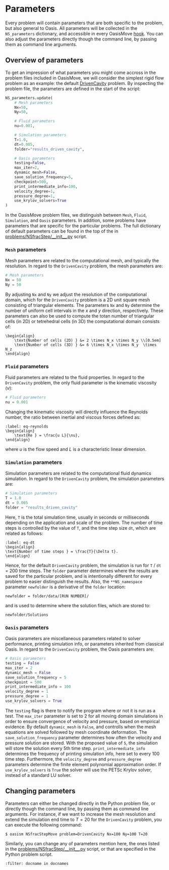# Parameters

Every problem will contain parameters that are both specific to the problem, but also general to Oasis. All parameters
will be collected in the `NS_parameters` dictionary, and accessible in every OasisMove [hook](gs:hooks). You can also
adjust the parameters directly though the command line, by passing them as command line arguments.

## Overview of parameters

To get an impression of what parameters you might come accross in the problem files included in OasisMove, we will
consider the simplest rigid flow problem as an example: the
default [DrivenCavity](https://github.com/KVSlab/OasisMove/blob/main/src/oasismove/problems/NSfracStep/DrivenCavity.py)
problem. By inspecting the problem file, the parameters are defined in the start of the script:

```python
NS_parameters.update(
    # Mesh parameters
    Nx=50,
    Ny=50,

    # Fluid parameters
    nu=0.001,

    # Simulation parameters
    T=1.0,
    dt=0.005,
    folder="results_driven_cavity",

    # Oasis parameters
    testing=False,
    max_iter=2,
    dynamic_mesh=False,
    save_solution_frequency=5,
    checkpoint=500,
    print_intermediate_info=100,
    velocity_degree=1,
    pressure_degree=1,
    use_krylov_solvers=True
)
```

In the OasisMove problem files, we distinguish between `Mesh`, `Fluid`, `Simulation`, and `Oasis` parameters. In
addition, some problems have parameters that are specific for the particular problems. The full dictionary of default
parameters can be found in the top of the
in [problems/NSfracStep/\_\_init\_\_.py](https://github.com/KVSlab/OasisMove/blob/main/src/oasismove/problems/NSfracStep/__init__.py)
script.

### `Mesh` parameters

Mesh parameters are related to the computational mesh, and typically the resolution. In regard to the `DrivenCavity`
problem, the mesh parameters are:

```python
# Mesh parameters
Nx = 50
Ny = 50
```

By adjusting `Nx` and `Ny` we adjust the resolution of the computational domain, which for the `DrivenCavity` problem is
a 2D unit square mesh consisting of triangular elements. The parameters `Nx` and `Ny` determine the number of uniform
cell intervals in the $x$ and $y$ direction, respectively. These parameters can also be used to compute the totan number
of triangular cells (in 2D) or tetrehedral cells (in 3D) the computational domain consists of:

```{math}
\begin{align}
    \text{Number of cells (2D) } &= 2 \times N_x \times N_y \\[0.5em] 
    \text{Number of cells (3D) } &= 6 \times N_x \times N_y  \times N_z
\end{align}
```

### `Fluid` parameters

Fluid parameters are related to the fluid properties. In regard to the `DrivenCavity`
problem, the only fluid parameter is the kinematic viscosity ($\nu$):

```python
# Fluid parameters
nu = 0.001
```

Changing the kinematic viscosity will directly influence the Reynolds number, the ratio between inertial and viscous
forces defined as:

```{math}
:label: eq-reynolds
\begin{align}
    \text{Re } = \frac{u L}{\nu}, 
\end{align}
```

where $u$ is the flow speed and $L$ is a characteristic linear dimension.

### `Simulation` parameters

Simulation parameters are related to the computational fluid dynamics simulation. In regard to the `DrivenCavity`
problem, the simulation parameters are:

```python
# Simulation parameters
T = 1.0
dt = 0.005
folder = "results_driven_cavity"
```

Here, `T` is the total simulation time, usually in seconds or milliseconds depending on the application and scale of the
problem. The number of time steps is controlled by the value of `T`, and the time step size `dt`, which are related as
follows:

```{math}
:label: eq-dt
\begin{align}
\text{Number of time steps } = \frac{T}{\Delta t}.
\end{align}
```

Hence, for the default `DrivenCavity` problem, the simulation is run for `T` / `dt` = 200 time steps. The `folder`
parameter determines where the results are saved for the particular problem, and is intentionally different for every
problem to easier distinguish the results. Also, the `**NS_namespace` parameter `newfolder` is a derivative of
the `folder` location:

```console
newfolder = folder/data/[RUN NUMBER]/ 
```

and is used to determine where the solution files, which are stored to:

```console
newfolder/Solutions 
```

### `Oasis` parameters

Oasis parameters are miscellaneous parameters related to solver performance, printing simulation info, or parameters
inherited from classical Oasis. In regard to the `DrivenCavity` problem, the Oasis parameters are:

```python
# Oasis parameters
testing = False
max_iter = 2
dynamic_mesh = False
save_solution_frequency = 5
checkpoint = 500
print_intermediate_info = 100
velocity_degree = 1
pressure_degree = 1
use_krylov_solvers = True
```

The `testing` flag is there to notify the program where or not it is run as a test. The `max_iter` parameter is set to 2
for all moving domain simulations in order to ensure convergence of velocity and pressure, based on empirical evidence.
By default `dynamic_mesh` is `False`, and controlls when the mesh equations are solved followed by mesh coordinate
deformation. The `save_solution_frequency` parameter determines how often the velocity and pressure solution are stored.
With the proposed value of `5`, the simulation will store the solution every 5th time step. `print_intermediate_info`
determines the frequency of printing simulation info, here set to every 100 time step. Furthermore,
the `velocity_degree` and `pressure_degree` parameters determine the finite element polynomial approximation order.
If `use_krylov_solvers` is `True` the solver will use the PETSc Krylov solver, instead of a standard LU solver.

## Changing parameters

Parameters can either be changed directly in the Python problem file, or directly though the command line, by passing
them as command line arguments. For instance, if we want to increase the mesh resolution and extend the simulation end
time to $T=20$ for the `DrivenCavity` problem, you can execute the following command:

``` console
$ oasism NSfracStepMove problem=DrivenCavity Nx=100 Ny=100 T=20  
```

Similarly, you can change any of parameters mention here, the ones listed in
the [problems/NSfracStep/\_\_init\_\_.py](https://github.com/KVSlab/OasisMove/blob/main/src/oasismove/problems/NSfracStep/__init__.py)
script, or that are specified in the Python problem script.

```{bibliography}
:filter: docname in docnames
```
